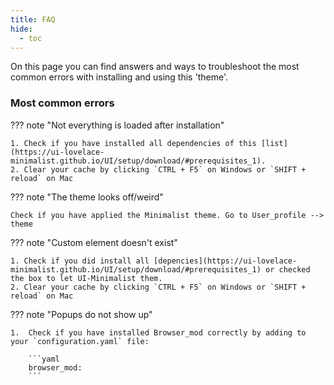 ```yaml
---
title: FAQ
hide:
  - toc
---
```


<!-- markdownlint-disable MD046 -->
On this page you can find answers and ways to troubleshoot the most common errors with installing and using this 'theme'.

### Most common errors

??? note "Not everything is loaded after installation"

    1. Check if you have installed all dependencies of this [list](https://ui-lovelace-minimalist.github.io/UI/setup/download/#prerequisites_1).
    2. Clear your cache by clicking `CTRL + F5` on Windows or `SHIFT + reload` on Mac

??? note "The theme looks off/weird"

    Check if you have applied the Minimalist theme. Go to User_profile --> theme

??? note "Custom element doesn't exist"

    1. Check if you did install all [depencies](https://ui-lovelace-minimalist.github.io/UI/setup/download/#prerequisites_1) or checked the box to let UI-Minimalist them.
    2. Clear your cache by clicking `CTRL + F5` on Windows or `SHIFT + reload` on Mac

??? note "Popups do not show up"

    1.  Check if you have installed Browser_mod correctly by adding to your `configuration.yaml` file:

        ```yaml
        browser_mod:
        ```
